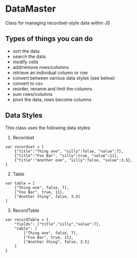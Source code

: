 # DataMaster
Class for managing recordset-style data within JS

## Types of things you can do
- sort the data
- search the data
- modify cells
- add/remove rows/columns
- retrieve an individual column or row
- convert between various data styles (see below)
- convert to csv
- reorder, rename and limit the columns
- sum rows/columns
- pivot the data, rows become columns

## Data Styles
This class uses the following data styles:

1. Recordset
```
var recordset = [
    {"title":"Thing one", "silly":false, "value":7},
    {"title":"Foo Bar", "silly":true, "value":11},
    {"title":"Another one", "silly":false, "value":3.5},
]
```

2. Table
```
var table = [
    ["Thing one", false, 7],
    ["Foo Bar", true, 11],
    ["Another thing", false, 3.5]
]
```

3. RecordTable
```
var recordTable = {
    "fields": ["title","silly","value":7],
    "table": [
        ["Thing one", false, 7],
        ["Foo Bar", true, 11],
        ["Another thing", false, 3.5]
    ]
}
```
